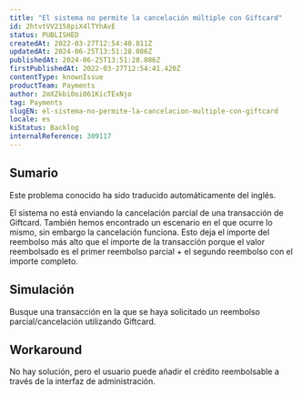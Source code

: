 ```yaml
---
title: "El sistema no permite la cancelación múltiple con Giftcard"
id: 2htvtVV2158piX4lTYhAvE
status: PUBLISHED
createdAt: 2022-03-27T12:54:40.811Z
updatedAt: 2024-06-25T13:51:28.086Z
publishedAt: 2024-06-25T13:51:28.086Z
firstPublishedAt: 2022-03-27T12:54:41.420Z
contentType: knownIssue
productTeam: Payments
author: 2mXZkbi0oi061KicTExNjo
tag: Payments
slugEN: el-sistema-no-permite-la-cancelacion-multiple-con-giftcard
locale: es
kiStatus: Backlog
internalReference: 309117
---
```


## Sumario

<div class="alert alert-info">
  <p>Este problema conocido ha sido traducido automáticamente del inglés.</p>
</div>


El sistema no está enviando la cancelación parcial de una transacción de Giftcard.
También hemos encontrado un escenario en el que ocurre lo mismo, sin embargo la cancelación funciona. Esto deja el importe del reembolso más alto que el importe de la transacción porque el valor reembolsado es el primer reembolso parcial + el segundo reembolso con el importe completo.



## Simulación


Busque una transacción en la que se haya solicitado un reembolso parcial/cancelación utilizando Giftcard.



## Workaround


No hay solución, pero el usuario puede añadir el crédito reembolsable a través de la interfaz de administración.





